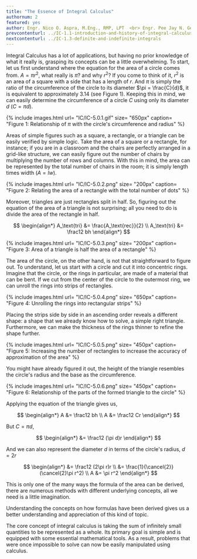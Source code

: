 ```yaml
---
title: "The Essence of Integral Calculus"
authornum: 2
featured: yes
author: Engr. Nico O. Aspra, M.Eng., RMP, LPT  <br> Engr. Pee Jay N. Gealone
prevcontenturl: ../IC-1.1-introduction-and-history-of-integral-calculus
nextcontenturl: ../IC-1.3-definite-and-indefinite-integrals
---
```



Integral Calculus has a lot of applications, but having no prior knowledge of what it really is, grasping its concepts can be a little overwhelming.
To start, let us first understand where the equation for the area of a circle comes from. 
$A = \pi r^2$, what really is $\pi$? and why $r^2$? If you come to think of it, $r^2$ is an area of a square with a side that has a length of $r$. And $\pi$ is simply the ratio of the circumference of the circle to its diameter $\pi = \frac{C}{d}$, it is equivalent to approximately 3.14 (see Figure 1). Keeping this in mind, we can easily determine the circumference of a circle $C$ using only its diameter $d$ ($C=\pi d$).


{% include images.html 
    url= "IC/IC-5.0.1.gif" 
    size= "650px"
    caption= "Figure 1: Relationship of $\pi$ with the circle's circumference and radius"
%} 



Areas of simple figures such as a square, a rectangle, or a triangle can be easily verified by simple logic.
Take the area of a square or a rectangle, for instance; if you are in a classroom and the chairs are perfectly arranged in a grid-like structure, we can easily figure out the number of chairs by multiplying the number of rows and columns.
With this in mind, the area can be represented by the total number of chairs in the room; it is simply length times width ($A=lw$).


{% include images.html 
    url= "IC/IC-5.0.2.png" 
    size= "200px"
    caption= "Figure 2: Relating the area of a rectangle with the total number of dots"
%} 








Moreover, triangles are just rectangles split in half. So, figuring out the equation of the area of a triangle is not surprising; all you need to do is divide the area of the rectangle in half.

$$
\begin{align*}
    A_\text{tri} &= \frac{A_\text{rec}}{2} \\
    A_\text{tri} &= \frac12 bh
\end{align*}
$$



{% include images.html 
    url= "IC/IC-5.0.3.png" 
    size= "200px"
    caption= "Figure 3: Area of a triangle is half the area of a rectangle"
%} 




The area of the circle, on the other hand, is not that straightforward to figure out. To understand, let us start with a circle and cut it into concentric rings. Imagine that the circle, or the rings in particular, are made of a material that can be bent. If we cut from the center of the circle to the outermost ring, we can unroll the rings into strips of rectangles. 



{% include images.html 
    url= "IC/IC-5.0.4.png" 
    size= "650px"
    caption= "Figure 4: Unrolling the rings into rectangular strips"
%} 




Placing the strips side by side in an ascending order reveals a different shape: a shape that we already know how to solve, a simple right triangle.
Furthermore, we can make the thickness of the rings thinner to refine the shape further.

{% include images.html 
    url= "IC/IC-5.0.5.png" 
    size= "450px"
    caption= "Figure 5: Increasing the number of rectangles to increase the accuracy of approximation of the area"
%} 




You might have already figured it out, the height of the triangle resembles the circle's radius and the base as the circumference.



{% include images.html 
    url= "IC/IC-5.0.6.png" 
    size= "450px"
    caption= "Figure 6: Relationship of the parts of the formed triangle to the circle"
%} 


Applying the equation of the triangle gives us,

$$
\begin{align*}
    A &= \frac12 bh \\
    A &= \frac12 Cr
\end{align*}
$$

But $C=\pi d$,

$$
\begin{align*}
    &= \frac12 (\pi d)r
\end{align*}
$$

And we can also represent the diameter $d$ in terms of the circle's radius, $d=2r$

$$
\begin{align*}
    &= \frac12 (2\pi r)r \\
    &= \frac{1}{\cancel{2}} (\cancel{2}\pi r^2) \\
    A &= \pi r^2
\end{align*}
$$

This is only one of the many ways the formula of the area can be derived, there are numerous methods with different underlying concepts, all we need is a little imagination.

Understanding the concepts on how formulas have been derived gives us a better understanding and appreciation of this kind of topic.

The core concept of integral calculus is taking the sum of infinitely small quantities to be represented as a whole. Its primary goal is simple and is equipped with some essential mathematical tools. As a result, problems that were once
impossible to solve can now be easily manipulated using calculus.